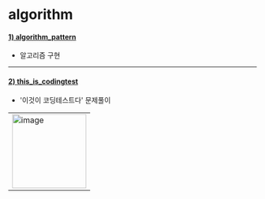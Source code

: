 # algorithm

#### [1) algorithm_pattern](https://github.com/seohaem/2021to2022/tree/master/algorithm/algorithm_pattern/src/seohae/algorithm)
- 알고리즘 구현

---

#### [2) this_is_codingtest](https://github.com/seohaem/2021to2022/tree/master/algorithm/this_is_codingtest/src)
- '이것이 코딩테스트다' 문제풀이
<table><tr><td>
    <img width="150" alt="image" src="https://user-images.githubusercontent.com/87924260/206192859-a4ecf202-a84e-4653-bb4d-fe8cb501170b.png">
</td></tr></table>
